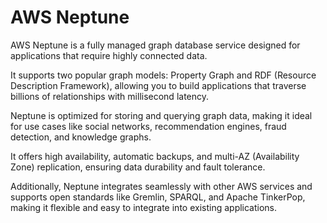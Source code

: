 # AWS Neptune

AWS Neptune is a fully managed graph database service designed for applications that require highly connected data. 

It supports two popular graph models: Property Graph and RDF (Resource Description Framework), allowing you to build applications that traverse billions of relationships with millisecond latency. 

Neptune is optimized for storing and querying graph data, making it ideal for use cases like social networks, recommendation engines, fraud detection, and knowledge graphs. 

It offers high availability, automatic backups, and multi-AZ (Availability Zone) replication, ensuring data durability and fault tolerance. 

Additionally, Neptune integrates seamlessly with other AWS services and supports open standards like Gremlin, SPARQL, and Apache TinkerPop, making it flexible and easy to integrate into existing applications.